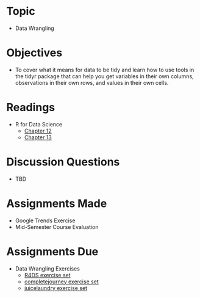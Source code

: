 # Topic

* Data Wrangling

# Objectives

* To cover what it means for data to be tidy and learn how to use tools in the
tidyr package that can help you get variables in their own columns, observations
in their own rows, and values in their own cells.

# Readings

* R for Data Science
   + [Chapter 12][chapter 12]
   + [Chapter 13][chapter 13]

# Discussion Questions

* TBD

# Assignments Made

* Google Trends Exercise
* Mid-Semester Course Evaluation

# Assignments Due

* Data Wrangling Exercises
   + [R4DS exercise set][r4ds data wrang exercises]
   + [completejourney exercise set][completejourney data wrang exercises]
   + [juicelaundry exercise set][juicelaundry data wrang exercises]

[chapter 12]: https://r4ds.had.co.nz/tidy-data.html
[chapter 13]: https://r4ds.had.co.nz/relational-data.html
[completejourney data wrang exercises]: https://github.com/GCOM7140/completejourney-exercises/blob/master/exercises/04-data-wrangling-exercises.md#data-wrangling-exercises
[juicelaundry data wrang exercises]: https://github.com/GCOM7140/juicelaundry-exercises/blob/master/exercises/04-data-wrangling-exercises.md#data-wrangling-exercises
[r4ds data wrang exercises]: https://github.com/GCOM7140/r4ds-exercises/blob/master/exercises/04-data-wrangling-exercises.md#data-wrangling-exercises